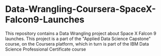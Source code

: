 # Data-Wrangling-Coursera-SpaceX-Falcon9-Launches

This repository contains a Data Wrangling project about Space X Falcon 9 launches. This project is a part of the "Applied Data Science Capstone" course, on the Coursera platform, which in turn is part of the IBM Data Science Professional Certificate course
